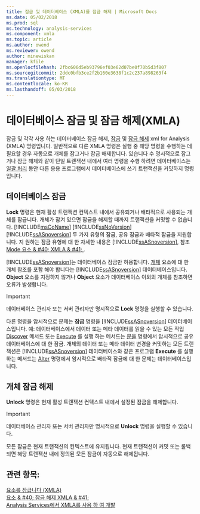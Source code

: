 ```yaml
---
title: 잠금 및 데이터베이스 (XMLA)를 잠금 해제 | Microsoft Docs
ms.date: 05/02/2018
ms.prod: sql
ms.technology: analysis-services
ms.component: xmla
ms.topic: article
ms.author: owend
ms.reviewer: owend
author: minewiskan
manager: kfile
ms.openlocfilehash: 2fbc606d5eb93796ef03e62d07be0f70b5d3f807
ms.sourcegitcommit: 2ddc0bfb3ce2f2b160e3638f1c2c237a898263f4
ms.translationtype: MT
ms.contentlocale: ko-KR
ms.lasthandoff: 05/03/2018
---
```

# <a name="locking-and-unlocking-databases-xmla"></a>데이터베이스 잠금 및 잠금 해제(XMLA)
  잠금 및 각각 사용 하는 데이터베이스 잠금 해제, [잠금](../../analysis-services/xmla/xml-elements-commands/lock-element-xmla.md) 및 [잠금 해제](../../analysis-services/xmla/xml-elements-commands/unlock-element-xmla.md) xml for Analysis (XMLA) 명령입니다. 일반적으로 다른 XMLA 명령은 실행 중 해당 명령을 수행하는 데 필요할 경우 자동으로 개체를 잠그거나 잠금 해제합니다. 있습니다 수 명시적으로 잠그거나 잠금 해제와 같이 단일 트랜잭션 내에서 여러 명령을 수행 하려면 데이터베이스는 [일괄 처리](../../analysis-services/xmla/xml-elements-commands/batch-element-xmla.md) 동안 다른 응용 프로그램에서 데이터베이스에 쓰기 트랜잭션을 커밋하지 명령입니다.  
  
## <a name="locking-databases"></a>데이터베이스 잠금  
 **Lock** 명령은 현재 활성 트랜잭션 컨텍스트 내에서 공유되거나 배타적으로 사용되는 개체를 잠급니다. 개체가 잠겨 있으면 잠금을 해제할 때까지 트랜잭션을 커밋할 수 없습니다. [!INCLUDE[msCoName](../../includes/msconame-md.md)] [!INCLUDE[ssNoVersion](../../includes/ssnoversion-md.md)] [!INCLUDE[ssASnoversion](../../includes/ssasnoversion-md.md)] 두 가지 유형의 잠금, 공유 잠금과 배타적 잠금을 지원합니다. 지 원하는 잠금 유형에 대 한 자세한 내용은 [!INCLUDE[ssASnoversion](../../includes/ssasnoversion-md.md)], 참조 [Mode 요소 & #40; XMLA & #41; ](../../analysis-services/xmla/xml-elements-properties/mode-element-xmla.md).  
  
 [!INCLUDE[ssASnoversion](../../includes/ssasnoversion-md.md)]는 데이터베이스 잠금만 허용합니다. [개체](../../analysis-services/xmla/xml-elements-properties/object-element-xmla.md) 요소에 대 한 개체 참조를 포함 해야 합니다는 [!INCLUDE[ssASnoversion](../../includes/ssasnoversion-md.md)] 데이터베이스입니다. **Object** 요소를 지정하지 않거나 **Object** 요소가 데이터베이스 이외의 개체를 참조하면 오류가 발생합니다.  
  
> [!IMPORTANT]  
>  데이터베이스 관리자 또는 서버 관리자만 명시적으로 **Lock** 명령을 실행할 수 있습니다.  
  
 다른 명령을 암시적으로 문제는 **잠금** 명령을 [!INCLUDE[ssASnoversion](../../includes/ssasnoversion-md.md)] 데이터베이스입니다. 예: 데이터베이스에서 데이터 또는 메타 데이터를 읽을 수 있는 모든 작업 [Discover](../../analysis-services/xmla/xml-elements-methods-discover.md) 메서드 또는 [Execute](../../analysis-services/xmla/xml-elements-methods-execute.md) 를 실행 하는 메서드는 [문을](../../analysis-services/xmla/xml-elements-commands/statement-element-xmla.md) 명령에서 암시적으로 공유 데이터베이스에 대 한 잠금. 개체의 데이터 또는 메타 데이터 변경을 커밋하는 모든 트랜잭션은 [!INCLUDE[ssASnoversion](../../includes/ssasnoversion-md.md)] 데이터베이스와 같은 프로그램 **Execute** 를 실행 하는 메서드는 [Alter](../../analysis-services/xmla/xml-elements-commands/alter-element-xmla.md) 명령에서 암시적으로 배타적 잠금에 대 한 문제는 데이터베이스입니다.  
  
## <a name="unlocking-objects"></a>개체 잠금 해제  
 **Unlock** 명령은 현재 활성 트랜잭션 컨텍스트 내에서 설정된 잠금을 해제합니다.  
  
> [!IMPORTANT]  
>  데이터베이스 관리자 또는 서버 관리자만 명시적으로 **Unlock** 명령을 실행할 수 있습니다.  
  
 모든 잠금은 현재 트랜잭션의 컨텍스트에 유지됩니다. 현재 트랜잭션이 커밋 또는 롤백되면 해당 트랜잭션 내에 정의된 모든 잠금이 자동으로 해제됩니다.  
  
## <a name="see-also"></a>관련 항목:  
 [요소를 잠급니다 &#40;XMLA&#41;](../../analysis-services/xmla/xml-elements-commands/lock-element-xmla.md)   
 [요소 & #40; 잠금 해제 XMLA & #41;](../../analysis-services/xmla/xml-elements-commands/unlock-element-xmla.md)   
 [Analysis Services에서 XMLA를 사용 하 여 개발](../../analysis-services/multidimensional-models-scripting-language-assl-xmla/developing-with-xmla-in-analysis-services.md)  
  
  
